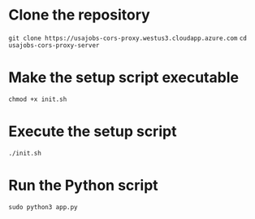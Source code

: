 # Clone the repository
```git clone https://usajobs-cors-proxy.westus3.cloudapp.azure.com```
```cd usajobs-cors-proxy-server```

# Make the setup script executable
```chmod +x init.sh```

# Execute the setup script
```./init.sh```

# Run the Python script
```sudo python3 app.py```
